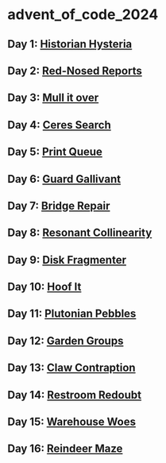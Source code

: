 # advent_of_code_2024

## Day 1: [Historian Hysteria](https://adventofcode.com/2024/day/1)
## Day 2: [Red-Nosed Reports](https://adventofcode.com/2024/day/2)
## Day 3: [Mull it over](https://adventofcode.com/2024/day/3)
## Day 4: [Ceres Search](https://adventofcode.com/2024/day/4) 
## Day 5: [Print Queue](https://adventofcode.com/2024/day/5) 
## Day 6: [Guard Gallivant](https://adventofcode.com/2024/day/6) 
## Day 7: [Bridge Repair](https://adventofcode.com/2024/day/7) 
## Day 8: [Resonant Collinearity](https://adventofcode.com/2024/day/8) 
## Day 9: [Disk Fragmenter](https://adventofcode.com/2024/day/9) 
## Day 10: [Hoof It](https://adventofcode.com/2024/day/10) 
## Day 11: [Plutonian Pebbles](https://adventofcode.com/2024/day/11) 
## Day 12: [Garden Groups](https://adventofcode.com/2024/day/12) 
## Day 13: [Claw Contraption](https://adventofcode.com/2024/day/13) 
## Day 14: [Restroom Redoubt](https://adventofcode.com/2024/day/14) 
## Day 15: [Warehouse Woes](https://adventofcode.com/2024/day/15) 
## Day 16: [Reindeer Maze](https://adventofcode.com/2024/day/16) 
